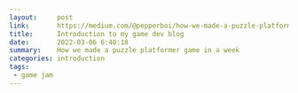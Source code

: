 ```yaml
---
layout:     post
link:       https://medium.com/@pepperboi/how-we-made-a-puzzle-platformer-game-in-a-week-f5310ddb5e73
title:      Introduction to my game dev blog
date:       2022-03-06 6:40:18
summary:    How we made a puzzle platformer game in a week
categories: introduction
tags:
 - game jam
---
```


